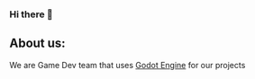 ### Hi there 👋
## About us:
We are Game Dev team that uses [Godot Engine](https://godotengine.org) for our projects

